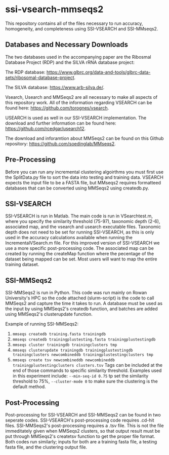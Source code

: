 # ssi-vsearch-mmseqs2
This repository contains all of the files necessary to run accuracy, homogeneity, and completeness using SSI-VSEARCH and SSI-MMseqs2. 

## Databases and Necessary Downloads
The two databases used in the accompanying paper are the Ribosmal Database Project (RDP) and the SILVA rRNA database project:

The RDP database: https://www.glbrc.org/data-and-tools/glbrc-data-sets/ribosomal-database-project.

The SILVA database: https://www.arb-silva.de/.

Vsearch, Usearch and MMSeqs2 are all necessary to make all aspects of this repository work.
All of the information regarding VSEARCH can be found here: https://github.com/torognes/vsearch.

USEARCH is used as well in our SSI-VSEARCH implementation. The download and further information can be found here: https://github.com/rcedgar/usearch12.

The download and inforamtion about MMSeqs2 can be found on this Github repository: https://github.com/soedinglab/MMseqs2.

## Pre-Processing
Before you can run any incremental clustering algoirthms you must first use the SplitData.py file to sort the data into testing and training data. VSEARCH expects the input file to be a FASTA file, but MMseqs2 requires formatteed databases that can be converted using MMSeqs2 using createdb.py.

## SSI-VSEARCH
SSI-VSEARCH is run in Matlab. The main code is run in VSearchtest.m, where you specify the similarity threshold (75-97), taxonomic depth (2-6), associated map, and the vsearch and usearch executable files. Taxonomic depth does not need to be set for running SSI-VSEARCH, as this is only used in the accuracy calculations available when running the IncrementalVSearch.m file. For this improved version of SSI-VSEARCH we use a more specific post-processing code. The associated map can be created by running the createMap function where the pecentage of the dataset being mapped can be set. Most users will want to map the entire training dataset. 

## SSI-MMSeqs2
SSI-MMSeqs2 is run in Python. This code was run mainly on Rowan University's HPC so the code attached (slurm-script) is the code to call MMSeqs2 and capture the time it takes to run. A database must be used as the input by using MMSeqs2's createdb function, and batches are added using MMSeqs2's clusterupdate function.

Example of running SSI-MMSeqs2:
1. ```mmseqs createdb training.fasta trainingdb```
2. ```mmseqs createdb trainingplustesting.fasta trainingplustestingdb```
3. ```mmseqs cluster trainingdb trainingclusters tmp```
4. ```mmseqs clusterupdate trainingdb trainingplustestingdb trainingclusters newcombineddb trainingplustestingclusters tmp```
5. ```mmseqs create tsv newcombineddb newcombineddb trainingplustestingclusters clusters.tsv```
Tags can be included at the end of those commands to specific similarity threshold. Examples used in this experiment include: ```--min-seq-id 0.75``` tp set the similarity threshold to 75%, ```--cluster-mode 0``` to make sure the clustering is the default method.

## Post-Processing
Post-processing for SSI-VSEARCH and SSI-MMSeqs2 can be found in two seperate codes. SSI-VSEARCH's post-processing code requires .cd-hit files. SSI-MMSeqs2's post-processing requires a .tsv file. This is not the file immeditately given when MMSeqs2 clusters, so that output result must be put through MMSeqs2's createtsv function to get the proper file format. Both codes run similarly; inputs for both are a training fasta file, a testing fasta file, and the clustering output file. 


